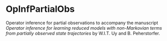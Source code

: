 # OpInfPartialObs

Operator inference for partial observations to accompany the manuscript <em>Operator inference for learning reduced models with non-Markovian terms from partially observed state trajectories</em> by W.I.T. Uy and B. Peherstorfer. 

